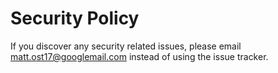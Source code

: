 # Security Policy

If you discover any security related issues, please email matt.ost17@googlemail.com instead of using the issue tracker.
